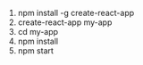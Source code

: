 1. npm install -g create-react-app
2. create-react-app my-app
3. cd my-app
4. npm install
5. npm start